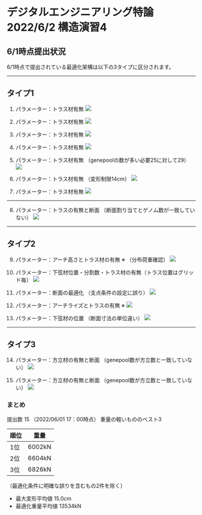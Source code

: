# デジタルエンジニアリング特論2022/6/2 構造演習4

##  6/1時点提出状況

6/1時点で提出されている最適化架構は以下の3タイプに区分されます。

---
## タイプ1
1. パラメーター：トラス材有無
![](report/2022-06-02-10-09-04.png)

2. パラメーター：トラス材有無
![](report/2022-06-02-10-08-55.png)

3. パラメーター：トラス材有無
![](report/2022-06-02-10-08-23.png)

4. パラメーター：トラス材有無
![](report/2022-06-02-10-08-37.png)

5. パラメーター：トラス材有無
（genepoolの数が多い必要25に対して29）
![](report/2022-06-02-10-07-47.png)

6. パラメーター：トラス材有無
（変形制限14cm）
![](report/2022-06-02-10-07-56.png)

7. パラメーター：トラス材有無 
![](report/2022-06-02-10-08-04.png)

---
8. パラメーター：トラスの有無と断面
（断面割り当てとゲノム数が一致していない）
![](report/2022-06-02-10-07-29.png)

---
## タイプ2
9. パラメーター：アーチ高さとトラス材の有無 ※
（分布荷重確認）
![](report/2022-06-02-10-07-00.png)

10. パラメーター：下弦材位置・分割数・トラス材の有無（トラス位置はグリッド毎）
![](report/2022-06-02-10-08-45.png)

11. パラメーター：断面の最適化
（支点条件の設定に誤り）
![](report/2022-06-02-10-08-12.png)

12. パラメーター：アーチライズとトラスの有無 ※
![](report/2022-06-02-10-07-21.png)

13. パラメーター：下弦材の位置
（断面寸法の単位違い）
![](report/2022-06-02-10-07-11.png)

---
## タイプ3

14. パラメーター：方立材の有無と断面
（genepool数が方立数と一致していない）
![](report/2022-06-02-10-07-38.png)

15. パラメーター：方立材の有無と断面
（genepool数が方立数と一致していない）
![](report/2022-06-02-10-06-51.png)


### まとめ

提出数 15 （2022/06/01 17：00時点）
重量の軽いもののベスト3

|  順位  |  重量  |
| ---- | ---- |
|  1位  |  6002kN |
|  2位  |  6604kN |
|  3位  |  6826kN |

（最適化条件に明確な誤りを含むもの2件を除く）

- 最大変形平均値 15.0cm
- 最適化重量平均値 13534kN

